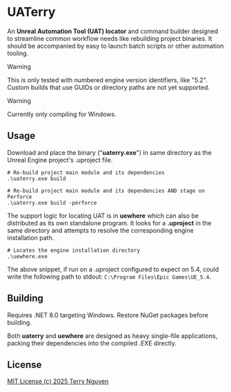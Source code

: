 # UATerry

An **Unreal Automation Tool (UAT) locator** and command builder designed to
streamline common workflow needs like rebuilding project binaries. It should
be accompanied by easy to launch batch scripts or other automation tooling.

> [!WARNING]  
> This is only tested with numbered engine version identifiers, like "5.2".
> Custom builds that use GUIDs or directory paths are not yet supported.

> [!WARNING]  
> Currently only compiling for Windows.

## Usage

Download and place the binary ("**uaterry.exe**") in same directory as the
Unreal Engine project's .uproject file. 

```pwsh
# Re-build project main module and its dependencies
.\uaterry.exe build

# Re-build project main module and its dependencies AND stage on Perforce
.\uaterry.exe build -perforce
```

The support logic for locating UAT is in **uewhere** which can also be
distributed as its own standalone program. It looks for a **.uproject** in the
same  directory and attempts to resolve the corresponding engine installation
path.

```pwsh
# Locates the engine installation directory
.\uewhere.exe
```

The above snippet, if run on a .uproject configured to expect on 5.4, could
write the following path to stdout: `C:\Program Files\Epic Games\UE_5.4`.

## Building

Requires .NET 8.0 targeting Windows. Restore NuGet packages before building.

Both **uaterry** and **uewhere** are designed as heavy single-file applications,
packing  their dependencies into the compiled .EXE directly.

## License

[MIT License (c) 2025 Terry Nguyen](LICENSE.md)
